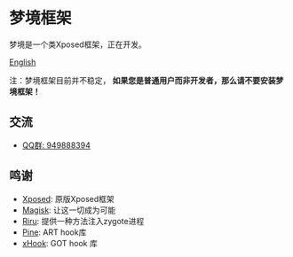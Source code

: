 # 梦境框架
梦境是一个类Xposed框架，正在开发。

[English](README.md)

注：梦境框架目前并不稳定， **如果您是普通用户而非开发者，那么请不要安装梦境框架！**

## 交流
- [QQ群: 949888394](https://shang.qq.com/wpa/qunwpa?idkey=25549719b948d2aaeb9e579955e39d71768111844b370fcb824d43b9b20e1c04)

## 鸣谢
- [Xposed](https://github.com/rovo89/Xposed): 原版Xposed框架
- [Magisk](https://github.com/topjohnwu/Magisk/): 让这一切成为可能
- [Riru](https://github.com/RikkaApps/Riru): 提供一种方法注入zygote进程
- [Pine](https://github.com/canyie/pine): ART hook库
- [xHook](https://github.com/iqiyi/xHook): GOT hook 库
